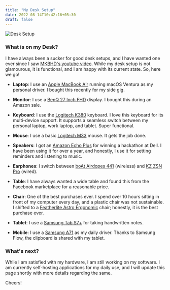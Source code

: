 ```yaml
---
title: "My Desk Setup"
date: 2022-08-14T10:42:16+05:30
draft: false
---
```


![Desk Setup](images/DeskSetup.jpg)

### What is on my Desk?
I have always been a sucker for good desk setups, and I have wanted one ever since I saw [MKBHD\'s youtube video](https://www.youtube.com/watch?v=Ij9njxJUyUQ). While my desk setup is not glamourous, it is functional, and I am happy with its current state. So, here we go!

- **Laptop**: I use an [Apple MacBook Air](https://www.apple.com/macbook-air-m1/) running macOS Ventura as my personal driver. I bought this recently for my side gig. 

- **Monitor**: I use a [BenQ 27 Inch FHD](https://www.benq.com/en-in/monitor/stylish/gw2780.html) display. I bought this during an Amazon sale.  

- **Keyboard**: I use the [Logitech K380](https://www.logitech.com/en-in/products/keyboards/k380-multi-device.920-007596.html) keyboard. I love this keyboard for its multi-device support. It supports a seamless switch between my personal laptop, work laptop, and tablet. Super functional. 

- **Mouse**: I use a basic [Logitech M33](https://www.logitech.com/en-in/products/mice/m337-bluetooth-mouse.910-004521.html) mouse. It gets the job done.  

- **Speakers**: I got an [Amazon Echo Plus](https://www.amazon.in/All-new-Echo-Plus-2nd-built/dp/B0794JD9JS) for winning a hackathon at Dell. I have been using it for over a year, and honestly, I use it for setting reminders and listening to music. 

- **Earphones**: I switch between [boAt Airdopes 441](https://www.boat-lifestyle.com/products/airdopes-441) (wireless) and [KZ ZSN Pro](https://www.headphonezone.in/products/kz-zsn-pro-x) (wired). 

- **Table**: I have always wanted a wide table and found this from the Facebook marketplace for a reasonable price. 

- **Chair**: One of the best purchases ever. I spend over 10 hours sitting in front of my computer every day, and a plastic chair was not sustainable. I shifted to a [Featherlite Astro Ergonomic](https://www.amazon.in/gp/product/B09DNZPTJ8/ref=ppx_yo_dt_b_asin_title_o06_s00?ie=UTF8&th=1) chair; honestly, it is the best purchase ever.

- **Tablet**: I use a [Samsung Tab S7+](https://www.samsung.com/in/tablets/galaxy-tab-s/galaxy-tab-s7-plus-mystic-bronze-128gb-wi-fi-sm-t970nznainu/) for taking handwritten notes. 

- **Mobile**: I use a [Samsung A71](https://www.samsung.com/levant/smartphones/galaxy-a/galaxy-a71-blue-128gb-sm-a715fzbgmid/) as my daily driver. Thanks to Samsung Flow, the clipboard is shared with my tablet. 


### What's next? 
While I am satisfied with my hardware, I am still working on my software. I am currently self-hosting applications for my daily use, and I will update this page shortly with more details regarding the same. 

Cheers!